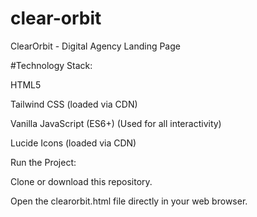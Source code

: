 # clear-orbit 
ClearOrbit - Digital Agency Landing Page

#Technology Stack:

HTML5

Tailwind CSS (loaded via CDN)

Vanilla JavaScript (ES6+) (Used for all interactivity)

Lucide Icons (loaded via CDN)


Run the Project:

Clone or download this repository.

Open the clearorbit.html file directly in your web browser.
